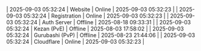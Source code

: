 | 2025-09-03 05:32:24 | Website | Online | 2025-09-03 05:32:23 |
| 2025-09-03 05:32:24 | Registration | Online | 2025-09-03 05:32:23 |
| 2025-09-03 05:32:24 | Auth Server | Offline | 2025-08-18 09:33:31 |
| 2025-09-03 05:32:24 | Kezan (PvE) | Offline | 2025-08-03 17:58:02 |
| 2025-09-03 05:32:24 | Gurubashi (PvP) | Offline | 2025-08-23 21:44:06 |
| 2025-09-03 05:32:24 | Cloudflare | Online | 2025-09-03 05:32:23 |
